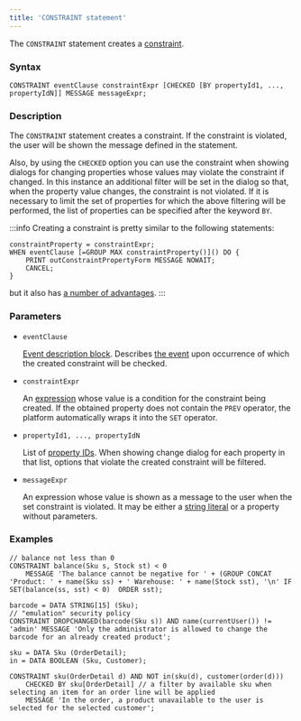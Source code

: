 ```yaml
---
title: 'CONSTRAINT statement'
---
```


The `CONSTRAINT` statement creates a [constraint](Constraints.md).

### Syntax

    CONSTRAINT eventClause constraintExpr [CHECKED [BY propertyId1, ..., propertyIdN]] MESSAGE messageExpr;

### Description

The `CONSTRAINT` statement creates a constraint. If the constraint is violated, the user will be shown the message defined in the statement.

Also, by using the `CHECKED` option you can use the constraint when showing dialogs for changing properties whose values may violate the constraint if changed. In this instance an additional filter will be set in the dialog so that, when the property value changes, the constraint is not violated. If it is necessary to limit the set of properties for which the above filtering will be performed, the list of properties can be specified after the keyword `BY`.


:::info
Creating a constraint is pretty similar to the following statements:

    constraintProperty = constraintExpr;
    WHEN eventClause [=GROUP MAX constraintProperty()]() DO {
        PRINT outConstraintPropertyForm MESSAGE NOWAIT;
        CANCEL;
    }

but it also has [a number of advantages](Constraints.md).
:::

### Parameters

- `eventClause`

    [Event description block](Event_description_block.md). Describes [the event](Events.md) upon occurrence of which the created constraint will be checked.

- `constraintExpr`

    An [expression](Expression.md) whose value is a condition for the constraint being created. If the obtained property does not contain the `PREV` operator, the platform automatically wraps it into the `SET` operator.

- `propertyId1, ..., propertyIdN`

    List of [property IDs](IDs.md#propertyid). When showing change dialog for each property in that list, options that violate the created constraint will be filtered.

- `messageExpr`

    An expression whose value is shown as a message to the user when the set constraint is violated. It may be either a [string literal](IDs.md#strliteral) or a property without parameters.

### Examples


```lsf
// balance not less than 0
CONSTRAINT balance(Sku s, Stock st) < 0
    MESSAGE 'The balance cannot be negative for ' + (GROUP CONCAT 'Product: ' + name(Sku ss) + ' Warehouse: ' + name(Stock sst), '\n' IF SET(balance(ss, sst) < 0)  ORDER sst);

barcode = DATA STRING[15] (Sku);
// "emulation" security policy
CONSTRAINT DROPCHANGED(barcode(Sku s)) AND name(currentUser()) != 'admin' MESSAGE 'Only the administrator is allowed to change the barcode for an already created product';

sku = DATA Sku (OrderDetail);
in = DATA BOOLEAN (Sku, Customer);

CONSTRAINT sku(OrderDetail d) AND NOT in(sku(d), customer(order(d)))
    CHECKED BY sku[OrderDetail] // a filter by available sku when selecting an item for an order line will be applied
    MESSAGE 'In the order, a product unavailable to the user is selected for the selected customer';
```

